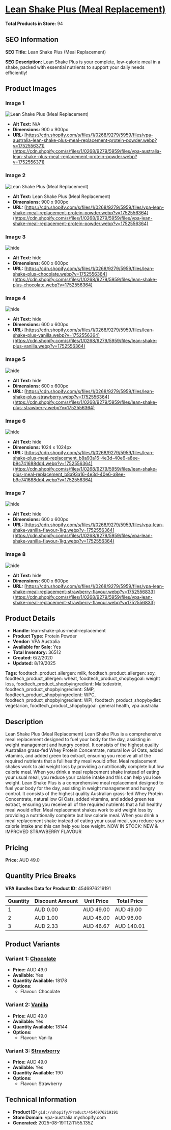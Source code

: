 # [Lean Shake Plus (Meal Replacement)](https://vpa-australia.myshopify.com/products/lean-shake-plus-meal-replacement)

**Total Products in Store:** 94

## SEO Information

**SEO Title:** Lean Shake Plus (Meal Replacement)

**SEO Description:** Lean Shake Plus is your complete, low-calorie meal in a shake, packed with essential nutrients to support your daily needs efficiently!

## Product Images

### Image 1
![Lean Shake Plus (Meal Replacement)](https://cdn.shopify.com/s/files/1/0268/9279/5959/files/vpa-australia-lean-shake-plus-meal-replacement-protein-powder.webp?v=1752556371)

- **Alt Text:** N/A
- **Dimensions:** 900 x 900px
- **URL:** [https://cdn.shopify.com/s/files/1/0268/9279/5959/files/vpa-australia-lean-shake-plus-meal-replacement-protein-powder.webp?v=1752556371](https://cdn.shopify.com/s/files/1/0268/9279/5959/files/vpa-australia-lean-shake-plus-meal-replacement-protein-powder.webp?v=1752556371)

### Image 2
![Lean Shake Plus (Meal Replacement)](https://cdn.shopify.com/s/files/1/0268/9279/5959/files/vpa-lean-shake-meal-replacement-protein-powder.webp?v=1752556364)

- **Alt Text:** Lean Shake Plus (Meal Replacement)
- **Dimensions:** 900 x 900px
- **URL:** [https://cdn.shopify.com/s/files/1/0268/9279/5959/files/vpa-lean-shake-meal-replacement-protein-powder.webp?v=1752556364](https://cdn.shopify.com/s/files/1/0268/9279/5959/files/vpa-lean-shake-meal-replacement-protein-powder.webp?v=1752556364)

### Image 3
![hide](https://cdn.shopify.com/s/files/1/0268/9279/5959/files/lean-shake-plus-chocolate.webp?v=1752556364)

- **Alt Text:** hide
- **Dimensions:** 600 x 600px
- **URL:** [https://cdn.shopify.com/s/files/1/0268/9279/5959/files/lean-shake-plus-chocolate.webp?v=1752556364](https://cdn.shopify.com/s/files/1/0268/9279/5959/files/lean-shake-plus-chocolate.webp?v=1752556364)

### Image 4
![hide](https://cdn.shopify.com/s/files/1/0268/9279/5959/files/lean-shake-plus-vanilla.webp?v=1752556364)

- **Alt Text:** hide
- **Dimensions:** 600 x 600px
- **URL:** [https://cdn.shopify.com/s/files/1/0268/9279/5959/files/lean-shake-plus-vanilla.webp?v=1752556364](https://cdn.shopify.com/s/files/1/0268/9279/5959/files/lean-shake-plus-vanilla.webp?v=1752556364)

### Image 5
![hide](https://cdn.shopify.com/s/files/1/0268/9279/5959/files/lean-shake-plus-strawberry.webp?v=1752556364)

- **Alt Text:** hide
- **Dimensions:** 600 x 600px
- **URL:** [https://cdn.shopify.com/s/files/1/0268/9279/5959/files/lean-shake-plus-strawberry.webp?v=1752556364](https://cdn.shopify.com/s/files/1/0268/9279/5959/files/lean-shake-plus-strawberry.webp?v=1752556364)

### Image 6
![hide](https://cdn.shopify.com/s/files/1/0268/9279/5959/files/lean-shake-plus-meal-replacement_b8a93a16-4e3d-40e6-a8ee-b9c741688dd4.webp?v=1752556364)

- **Alt Text:** hide
- **Dimensions:** 1024 x 1024px
- **URL:** [https://cdn.shopify.com/s/files/1/0268/9279/5959/files/lean-shake-plus-meal-replacement_b8a93a16-4e3d-40e6-a8ee-b9c741688dd4.webp?v=1752556364](https://cdn.shopify.com/s/files/1/0268/9279/5959/files/lean-shake-plus-meal-replacement_b8a93a16-4e3d-40e6-a8ee-b9c741688dd4.webp?v=1752556364)

### Image 7
![hide](https://cdn.shopify.com/s/files/1/0268/9279/5959/files/vpa-lean-shake-vanilla-flavour-1kg.webp?v=1752556364)

- **Alt Text:** hide
- **Dimensions:** 600 x 600px
- **URL:** [https://cdn.shopify.com/s/files/1/0268/9279/5959/files/vpa-lean-shake-vanilla-flavour-1kg.webp?v=1752556364](https://cdn.shopify.com/s/files/1/0268/9279/5959/files/vpa-lean-shake-vanilla-flavour-1kg.webp?v=1752556364)

### Image 8
![hide](https://cdn.shopify.com/s/files/1/0268/9279/5959/files/vpa-lean-shake-meal-replacement-strawberry-flavour.webp?v=1752556833)

- **Alt Text:** hide
- **Dimensions:** 600 x 600px
- **URL:** [https://cdn.shopify.com/s/files/1/0268/9279/5959/files/vpa-lean-shake-meal-replacement-strawberry-flavour.webp?v=1752556833](https://cdn.shopify.com/s/files/1/0268/9279/5959/files/vpa-lean-shake-meal-replacement-strawberry-flavour.webp?v=1752556833)

## Product Details

- **Handle:** lean-shake-plus-meal-replacement
- **Product Type:** Protein Powder
- **Vendor:** VPA Australia
- **Available for Sale:** Yes
- **Total Inventory:** 36512
- **Created:** 6/2/2020
- **Updated:** 8/19/2025

**Tags:** foodtech_product_allergen: milk, foodtech_product_allergen: soy, foodtech_product_allergen: wheat, foodtech_product_shopbygoal: weight loss, foodtech_product_shopbyingredient: Maltodextrin, foodtech_product_shopbyingredient: SMP, foodtech_product_shopbyingredient: WPC, foodtech_product_shopbyingredient: WPI, foodtech_product_shopybydiet: vegetarian, foodtech_product_shopybygoal: general health, vpa australia

## Description

Lean Shake Plus (Meal Replacement) Lean Shake Plus is a comprehensive meal replacement designed to fuel your body for the day, assisting in weight management and hungry control. It consists of the highest quality Australian grass-fed Whey Protein Concentrate, natural low GI Oats, added vitamins, and added green tea extract, ensuring you receive all of the required nutrients that a full healthy meal would offer. Meal replacement shakes work to aid weight loss by providing a nutritionally complete but low calorie meal. When you drink a meal replacement shake instead of eating your usual meal, you reduce your calorie intake and this can help you lose weight. Lean Shake Plus is a comprehensive meal replacement designed to fuel your body for the day, assisting in weight management and hungry control. It consists of the highest quality Australian grass-fed Whey Protein Concentrate, natural low GI Oats, added vitamins, and added green tea extract, ensuring you receive all of the required nutrients that a full healthy meal would offer. Meal replacement shakes work to aid weight loss by providing a nutritionally complete but low calorie meal. When you drink a meal replacement shake instead of eating your usual meal, you reduce your calorie intake and this can help you lose weight. NOW IN STOCK: NEW & IMPROVED STRAWBERRY FLAVOUR

## Pricing

**Price:** AUD 49.0

## Quantity Price Breaks

**VPA Bundles Data for Product ID:** 4546976219191

| Quantity | Discount Amount | Unit Price | Total Price |
|----------|----------------|------------|-------------|
| 1 | AUD 0.00 | AUD 49.00 | AUD 49.00 |
| 2 | AUD 1.00 | AUD 48.00 | AUD 96.00 |
| 3 | AUD 2.33 | AUD 46.67 | AUD 140.01 |

## Product Variants

### Variant 1: [Chocolate](https://vpa-australia.myshopify.com/products/lean-shake-plus-meal-replacement)

- **Price:** AUD 49.0
- **Available:** Yes
- **Quantity Available:** 18178
- **Options:**
  - Flavour: Chocolate

### Variant 2: [Vanilla](https://vpa-australia.myshopify.com/products/lean-shake-plus-meal-replacement)

- **Price:** AUD 49.0
- **Available:** Yes
- **Quantity Available:** 18144
- **Options:**
  - Flavour: Vanilla

### Variant 3: [Strawberry](https://vpa-australia.myshopify.com/products/lean-shake-plus-meal-replacement)

- **Price:** AUD 49.0
- **Available:** Yes
- **Quantity Available:** 190
- **Options:**
  - Flavour: Strawberry

## Technical Information

- **Product ID:** `gid://shopify/Product/4546976219191`
- **Store Domain:** vpa-australia.myshopify.com
- **Generated:** 2025-08-19T12:11:55.135Z

